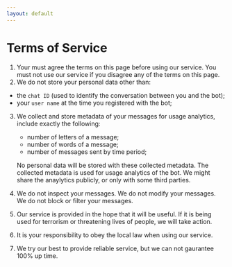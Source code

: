 ```yaml
---
layout: default
---
```


# Terms of Service

1. Your must agree the terms on this page before using our service. You must not use our service if you disagree any of the terms on this page.
2. We do not store your personal data other than:
  * the `chat ID` (used to identify the conversation between you and the bot);
  * your `user name` at the time you registered with the bot;
3. We collect and store metadata of your messages for usage analytics, include exactly the following:
    * number of letters of a message;
    * number of words of a message;
    * number of messages sent by time period;

    No personal data will be stored with these collected metadata. The collected metadata is used for usage analytics of the bot. We might share the anaylytics publicly, or only with some third parties.

4. We do not inspect your messages. We do not modify your messages. We do not block or filter your messages.
5. Our service is provided in the hope that it will be useful. If it is being used for terrorism or threatening lives of people, we will take action.
6. It is your responsibility to obey the local law when using our service.
7. We try our best to provide reliable service, but we can not gaurantee 100% up time.
